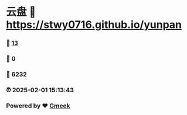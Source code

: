 # 云盘 :link: https://stwy0716.github.io/yunpan 
### :page_facing_up: [13](https://stwy0716.github.io/yunpan/tag.html) 
### :speech_balloon: 0 
### :hibiscus: 6232 
### :alarm_clock: 2025-02-01 15:13:43 
### Powered by :heart: [Gmeek](https://github.com/Meekdai/Gmeek)
